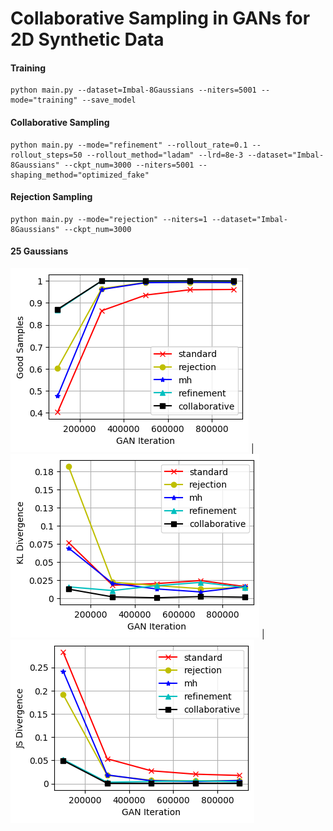 # Collaborative Sampling in GANs for 2D Synthetic Data

#### Training
```
python main.py --dataset=Imbal-8Gaussians --niters=5001 --mode="training" --save_model
```

#### Collaborative Sampling
```
python main.py --mode="refinement" --rollout_rate=0.1 --rollout_steps=50 --rollout_method="ladam" --lrd=8e-3 --dataset="Imbal-8Gaussians" --ckpt_num=3000 --niters=5001 --shaping_method="optimized_fake"
```

#### Rejection Sampling
```
python main.py --mode="rejection" --niters=1 --dataset="Imbal-8Gaussians" --ckpt_num=3000 
```

#### 25 Gaussians 

![](assets/2d/25Gaussians_benchmark_2d_good.png) | ![](assets/2d/25Gaussians_benchmark_2d_kl.png) | ![](assets/2d/25Gaussians_benchmark_2d_js.png) 

